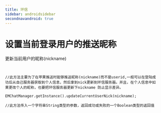```yaml
---
title: 环信
sidebar: androidsidebar
secondnavandroid: true
---
```


# 设置当前登录用户的推送昵称

更新当前用户的昵称(nickname)

<pre class="hll"><code class="language-java">

//此方法主要为了在苹果推送时能够推送昵称(nickname)而不是userid,一般可以在登陆成功后从自己服务器获取到个人信息，然后拿到nick更新到环信服务器。并且，在个人信息中如果更改个人的昵称，也要把环信服务器更新下nickname 防止显示差异。

EMChatManager.getInstance().updateCurrentUserNick(nickname);

//此方法传入一个字符串String类型的参数，返回成功或失败的一个Boolean类型的返回值

</code></pre>
									




